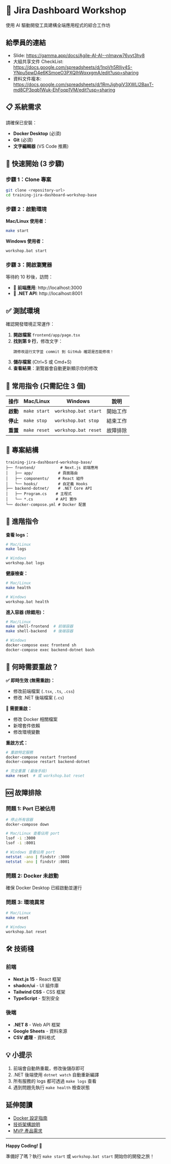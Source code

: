 # 🚀 Jira Dashboard Workshop

使用 AI 驅動開發工具建構全端應用程式的綜合工作坊

## 給學員的連結

- Slide: https://gamma.app/docs/Agile-AI-AI--nlmavw76yyt3hy8
- 大組共享文件 CheckList: https://docs.google.com/spreadsheets/d/1npVh5Rlljy4S-YNpu5pwD4e6KSmoeO3PXQIhWqxxgmA/edit?usp=sharing
- 資料文件複本: https://docs.google.com/spreadsheets/d/1RmJjghgiV3XWLl2BaxT-md8CP3pqb1Wuk-EhFoqp1VM/edit?usp=sharing

## 📋 系統需求

請確保已安裝：
- **Docker Desktop** (必須)
- **Git** (必須)
- **文字編輯器** (VS Code 推薦)

## 🎯 快速開始 (3 步驟)

### 步驟 1：Clone 專案
```bash
git clone <repository-url>
cd training-jira-dashboard-workshop-base
```

### 步驟 2：啟動環境

**Mac/Linux 使用者：**
```bash
make start
```

**Windows 使用者：**
```cmd
workshop.bat start
```

### 步驟 3：開啟瀏覽器

等待約 10 秒後，訪問：
- 📱 **前端應用**: http://localhost:3000
- 🔧 **.NET API**: http://localhost:8001

## ✅ 測試環境

確認開發環境正常運作：

1. **開啟檔案** `frontend/app/page.tsx`
2. **找到第 9 行**，修改文字：
   ```tsx
   請修改這行文字並 commit 到 GitHub 確認是否能修改！
   ```
3. **儲存檔案** (Ctrl+S 或 Cmd+S)
4. **查看結果**：瀏覽器會自動更新顯示你的修改

## 📝 常用指令 (只需記住 3 個)

| 操作 | Mac/Linux | Windows | 說明 |
|------|-----------|---------|------|
| **啟動** | `make start` | `workshop.bat start` | 開始工作 |
| **停止** | `make stop` | `workshop.bat stop` | 結束工作 |
| **重置** | `make reset` | `workshop.bat reset` | 故障排除 |

## 📂 專案結構

```
training-jira-dashboard-workshop-base/
├── frontend/           # Next.js 前端應用
│   ├── app/           # 頁面路由
│   ├── components/    # React 組件
│   └── hooks/         # 自定義 Hooks
├── backend-dotnet/    # .NET Core API
│   ├── Program.cs    # 主程式
│   └── *.cs          # API 實作
└── docker-compose.yml # Docker 配置
```

## 🔧 進階指令

**查看 logs：**
```bash
# Mac/Linux
make logs

# Windows
workshop.bat logs
```

**健康檢查：**
```bash
# Mac/Linux
make health

# Windows
workshop.bat health
```

**進入容器 (除錯用)：**
```bash
# Mac/Linux
make shell-frontend  # 前端容器
make shell-backend   # 後端容器

# Windows
docker-compose exec frontend sh
docker-compose exec backend-dotnet bash
```

## 🔄 何時需要重啟？

**✅ 即時生效 (無需重啟)：**
- 修改前端檔案 (`.tsx`, `.ts`, `.css`)
- 修改 .NET 後端檔案 (`.cs`)

**🔄 需要重啟：**
- 修改 Docker 相關檔案
- 新增套件依賴
- 修改環境變數

**重啟方式：**
```bash
# 重啟特定服務
docker-compose restart frontend
docker-compose restart backend-dotnet

# 完全重置 (最後手段)
make reset  # 或 workshop.bat reset
```

## 🆘 故障排除

### 問題 1: Port 已被佔用
```bash
# 停止所有容器
docker-compose down

# Mac/Linux 查看佔用 port
lsof -i :3000
lsof -i :8001

# Windows 查看佔用 port
netstat -ano | findstr :3000
netstat -ano | findstr :8001
```

### 問題 2: Docker 未啟動
確保 Docker Desktop 已經啟動並運行

### 問題 3: 環境異常
```bash
# Mac/Linux
make reset

# Windows
workshop.bat reset
```

## 🛠️ 技術棧

### 前端
- **Next.js 15** - React 框架
- **shadcn/ui** - UI 組件庫
- **Tailwind CSS** - CSS 框架
- **TypeScript** - 型別安全

### 後端
- **.NET 8** - Web API 框架
- **Google Sheets** - 資料來源
- **CSV 處理** - 資料格式

## 💡 小提示

1. 前端會自動熱重載，修改後儲存即可
2. .NET 後端使用 `dotnet watch` 自動重新編譯
3. 所有服務的 logs 都可透過 `make logs` 查看
4. 遇到問題先執行 `make health` 檢查狀態

## 延伸閱讀

- [Docker 設定指南](./docs/docker_setup_guide.md)
- [技術架構說明](./docs/tech-overview.md)
- [MVP 產品需求](./docs/mvp-v1/PRD.md)

---

**Happy Coding! 🎉**

準備好了嗎？執行 `make start` 或 `workshop.bat start` 開始你的開發之旅！